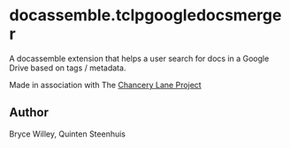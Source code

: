 # docassemble.tclpgoogledocsmerger

A docassemble extension that helps a user search for docs in a Google Drive based on tags / metadata.

Made in association with The [Chancery Lane Project](https://chancerylaneproject.org/)

## Author

Bryce Willey, Quinten Steenhuis


